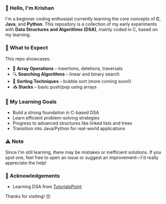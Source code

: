 ### 👋 Hello, I'm Krishan

I'm a beginner coding enthusiast currently learning the core concepts of **C**, **Java**, and **Python**. This repository is a collection of my early experiments with **Data Structures and Algorithms (DSA)**, mainly coded in C, based on my learning.
### 📘 What to Expect
This repo showcases:
- 🔢 **Array Operations** – insertions, deletions, traversals
- 🔍 **Searching Algorithms** – linear and binary search
- 🧼 **Sorting Techniques** – bubble sort (more coming soon!)
- 📥 **Stacks** – basic push/pop using arrays

### 🚀 My Learning Goals
- Build a strong foundation in C-based DSA
- Learn efficient problem-solving strategies
- Progress to advanced structures like linked lists and trees
- Transition into Java/Python for real-world applications

### ⚠️ Note
Since I'm still learning, there may be mistakes or inefficient solutions. If you spot one, feel free to open an issue or suggest an improvement—I'd really appreciate the help!

### 🙌 Acknowledgements
- Learning DSA from [TutorialsPoint](https://www.tutorialspoint.com/data_structures_algorithms/index.htm)

Thanks for visiting! 😊
